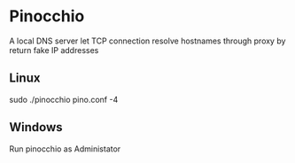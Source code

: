 # Pinocchio
A local DNS server let TCP connection resolve hostnames through proxy by return fake IP addresses

## Linux
sudo ./pinocchio pino.conf -4

## Windows
Run pinocchio as Administator
